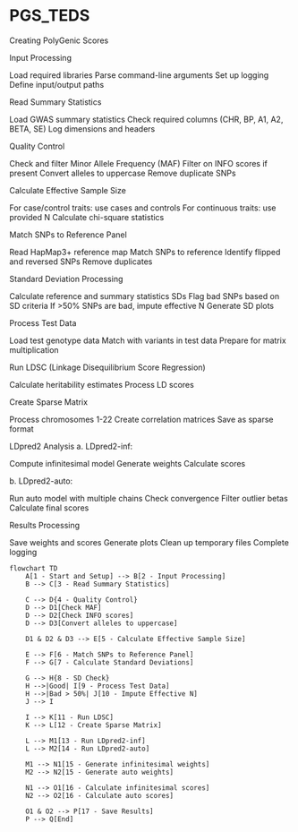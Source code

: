 # PGS_TEDS
Creating PolyGenic Scores

Input Processing

Load required libraries
Parse command-line arguments
Set up logging
Define input/output paths


Read Summary Statistics

Load GWAS summary statistics
Check required columns (CHR, BP, A1, A2, BETA, SE)
Log dimensions and headers


Quality Control

Check and filter Minor Allele Frequency (MAF)
Filter on INFO scores if present
Convert alleles to uppercase
Remove duplicate SNPs


Calculate Effective Sample Size

For case/control traits: use cases and controls
For continuous traits: use provided N
Calculate chi-square statistics


Match SNPs to Reference Panel

Read HapMap3+ reference map
Match SNPs to reference
Identify flipped and reversed SNPs
Remove duplicates


Standard Deviation Processing

Calculate reference and summary statistics SDs
Flag bad SNPs based on SD criteria
If >50% SNPs are bad, impute effective N
Generate SD plots


Process Test Data

Load test genotype data
Match with variants in test data
Prepare for matrix multiplication


Run LDSC (Linkage Disequilibrium Score Regression)

Calculate heritability estimates
Process LD scores


Create Sparse Matrix

Process chromosomes 1-22
Create correlation matrices
Save as sparse format


LDpred2 Analysis
a. LDpred2-inf:

Compute infinitesimal model
Generate weights
Calculate scores

b. LDpred2-auto:

Run auto model with multiple chains
Check convergence
Filter outlier betas
Calculate final scores


Results Processing

Save weights and scores
Generate plots
Clean up temporary files
Complete logging

```mermaid
flowchart TD
    A[1 - Start and Setup] --> B[2 - Input Processing]
    B --> C[3 - Read Summary Statistics]
    
    C --> D{4 - Quality Control}
    D --> D1[Check MAF]
    D --> D2[Check INFO scores]
    D --> D3[Convert alleles to uppercase]
    
    D1 & D2 & D3 --> E[5 - Calculate Effective Sample Size]
    
    E --> F[6 - Match SNPs to Reference Panel]
    F --> G[7 - Calculate Standard Deviations]
    
    G --> H{8 - SD Check}
    H -->|Good| I[9 - Process Test Data]
    H -->|Bad > 50%| J[10 - Impute Effective N]
    J --> I
    
    I --> K[11 - Run LDSC]
    K --> L[12 - Create Sparse Matrix]
    
    L --> M1[13 - Run LDpred2-inf]
    L --> M2[14 - Run LDpred2-auto]
    
    M1 --> N1[15 - Generate infinitesimal weights]
    M2 --> N2[15 - Generate auto weights]
    
    N1 --> O1[16 - Calculate infinitesimal scores]
    N2 --> O2[16 - Calculate auto scores]
    
    O1 & O2 --> P[17 - Save Results]
    P --> Q[End]

